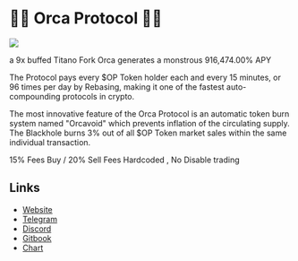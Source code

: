 
# 🌊🐳 Orca Protocol 🐳🌊

![](https://files.catbox.moe/uqnjb7.jpg) 


a 9x buffed Titano Fork
Orca generates a monstrous 916,474.00% APY

The Protocol pays every $OP Token holder each and every 15 minutes, or 96 times per day by Rebasing, making it one of the fastest auto-compounding protocols in crypto. 

The most innovative feature of the Orca Protocol is an automatic token burn system named "Orcavoid" which prevents inflation of the circulating supply.
The Blackhole burns 3% out of all $OP Token market sales within the same individual transaction.

15% Fees Buy / 20% Sell
Fees Hardcoded , No Disable trading 

## Links
- [Website](https://orcaprotocol.io/)
- [Telegram](https://t.me/orcaprotocol) 
- [Discord](https://discord.gg/Pn8hPquVVD)
- [Gitbook](https://orcaprotocol.gitbook.io/orcaprotocolbsc/)
- [Chart](https://poocoin.app/tokens/0xd87fce0d8d6d8a38a2d808081fcfa79e78ba5a4a)